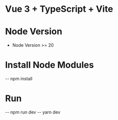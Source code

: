 # Vue 3 + TypeScript + Vite

# Node Version 

* Node Version >= 20 

# Install Node Modules

-- npm install

# Run 

-- npm run dev 
-- yarn dev